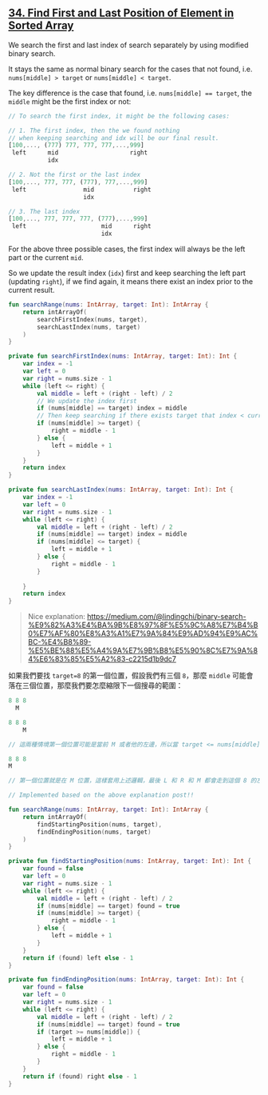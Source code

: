 ## [34. Find First and Last Position of Element in Sorted Array](https://leetcode.com/problems/find-first-and-last-position-of-element-in-sorted-array/)

We search the first and last index of search separately by using modified binary search.

It stays the same as normal binary search for the cases that not found, i.e. `nums[middle] > target` or `nums[middle] < target`.

The key difference is the case that found, i.e. `nums[middle] == target`, the `middle` might be the first index or not:

```js
// To search the first index, it might be the following cases:

// 1. The first index, then the we found nothing 
// when keeping searching and idx will be our final result.
[100,..., (777) 777, 777, 777,...,999]
 left      mid                    right
           idx

// 2. Not the first or the last index
[100,..., 777, 777, (777), 777,...,999]
 left                mid           right
                     idx

// 3. The last index
[100,..., 777, 777, 777, (777),...,999]
 left                     mid      right
                          idx
```

For the above three possible cases, the first index will always be the left part or the current `mid`.

So we update the result index (`idx`) first and keep searching the left part (updating `right`), if we find again, it means there exist an index prior to the current result.


```kotlin
fun searchRange(nums: IntArray, target: Int): IntArray {
    return intArrayOf(
        searchFirstIndex(nums, target),
        searchLastIndex(nums, target)
    )   
}

private fun searchFirstIndex(nums: IntArray, target: Int): Int {
    var index = -1
    var left = 0
    var right = nums.size - 1
    while (left <= right) {
        val middle = left + (right - left) / 2
        // We update the index first
        if (nums[middle] == target) index = middle
        // Then keep searching if there exists target that index < current result
        if (nums[middle] >= target) {
            right = middle - 1
        } else {
            left = middle + 1
        }
    }
    return index
}

private fun searchLastIndex(nums: IntArray, target: Int): Int {
    var index = -1
    var left = 0
    var right = nums.size - 1
    while (left <= right) {
        val middle = left + (right - left) / 2
        if (nums[middle] == target) index = middle
        if (nums[middle] <= target) {
            left = middle + 1
        } else {
            right = middle - 1
        }
        
    }
    return index
}
```

> Nice explanation: https://medium.com/@lindingchi/binary-search-%E9%82%A3%E4%BA%9B%E8%97%8F%E5%9C%A8%E7%B4%B0%E7%AF%80%E8%A3%A1%E7%9A%84%E9%AD%94%E9%AC%BC-%E4%B8%89-%E5%BE%88%E5%A4%9A%E7%9B%B8%E5%90%8C%E7%9A%84%E6%83%85%E5%A2%83-c2215d1b9dc7

如果我們要找 `target=8` 的第一個位置，假設我們有三個 `8`，那麼 `middle` 可能會落在三個位置，那麼我們要怎麼縮限下一個搜尋的範圍：

```js
8 8 8
  M

8 8 8
    M

// 這兩種情境第一個位置可能是當前 M 或者他的左邊，所以當 target <= nums[middle]，我們要搜尋左半邊。

8 8 8
M

// 第一個位置就是在 M 位置，這樣套用上述邏輯，最後 L 和 R 和 M 都會走到這個 8 的左邊位置，在執行一次程式，L 就會跑到第一個 8 然後跳出迴圈。

```

```kotlin
// Implemented based on the above explanation post!!

fun searchRange(nums: IntArray, target: Int): IntArray {
    return intArrayOf(
        findStartingPosition(nums, target),
        findEndingPosition(nums, target)
    )
}

private fun findStartingPosition(nums: IntArray, target: Int): Int {
    var found = false
    var left = 0
    var right = nums.size - 1
    while (left <= right) {
        val middle = left + (right - left) / 2
        if (nums[middle] == target) found = true
        if (nums[middle] >= target) {
            right = middle - 1
        } else {
            left = middle + 1
        }
    }
    return if (found) left else - 1
}

private fun findEndingPosition(nums: IntArray, target: Int): Int {
    var found = false
    var left = 0
    var right = nums.size - 1
    while (left <= right) {
        val middle = left + (right - left) / 2
        if (nums[middle] == target) found = true
        if (target >= nums[middle]) {
            left = middle + 1
        } else {
            right = middle - 1
        }
    }
    return if (found) right else - 1
}
```